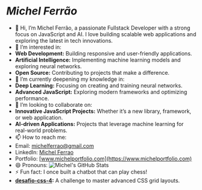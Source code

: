 

<!-- Cabeçalhos -->

# ___Michel Ferrão___



- 👋 Hi, I’m Michel Ferrão, a passionate Fullstack Developer with a strong focus on JavaScript and AI. I love building scalable web applications and exploring the latest in tech innovations.
- 👀 I’m interested in:
- **Web Development:** Building responsive and user-friendly applications.
- **Artificial Intelligence:** Implementing machine learning models and exploring neural networks.
- **Open Source:** Contributing to projects that make a difference.
- 🌱 I’m currently deepening my knowledge in:
- **Deep Learning:** Focusing on creating and training neural networks.
- **Advanced JavaScript:** Exploring modern frameworks and optimizing performance.
- 💞️ I’m looking to collaborate on:
- **Innovative JavaScript Projects:** Whether it’s a new library, framework, or web application.
- **AI-driven Applications:** Projects that leverage machine learning for real-world problems.
- 📫 How to reach me:
- Email: [michelferrao@gmail.com](mailto:michelferraorj@gmail.com)
- LinkedIn: [Michel Ferrao](https://www.linkedin.com/in/michel-de-carvalho-ferr%C3%A3o-silva-a79935a2/)
- Portfolio: [www.michelportfolio.com](https://www.michelportfolio.com)
- 😄 Pronouns: ![Michel's GitHub Stats](https://github-readme-stats.vercel.app/api?username=MichelFerrao&show_icons=true)
- ⚡ Fun fact: I once built a chatbot that can play chess!
- **[desafio-css-4](https://github.com/MichelFerrao/desafio-css-4):** A challenge to master advanced CSS grid layouts.
